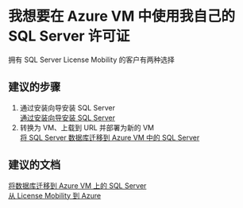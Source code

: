 <properties
    pageTitle="I want to use my own SQL Server license in Azure VM"
    description="我想要在 Azure VM 中使用我自己的 SQL Server 许可证"
    service="microsoft.compute"
    resource="virtualmachines"
    authors="michco"
    displayOrder="28"
    selfHelpType="resource"
    supportTopicIds=""
    resourceTags="WindowsSQL"
    productPesIds="14749"
    cloudEnvironments="public"
/>
    

# 我想要在 Azure VM 中使用我自己的 SQL Server 许可证
拥有 SQL Server License Mobility 的客户有两种选择

## **建议的步骤**
1. 通过安装向导安装 SQL Server<br>
[通过安装向导安装 SQL Server](https://msdn.microsoft.com/library/ms143219(v=sql.120).aspx)
2. 转换为 VM、上载到 URL 并部署为新的 VM<br>
[将 SQL Server 数据库迁移到 Azure VM 中的 SQL Server](https://docs.azure.cn/zh-cn/virtual-machines/windows/sql/virtual-machines-windows-migrate-sql)

## **建议的文档**
[将数据库迁移到 Azure VM 上的 SQL Server](https://docs.azure.cn/zh-cn/virtual-machines/windows/sql/virtual-machines-windows-migrate-sql)<br>
[从 License Mobility 到 Azure](https://www.azure.cn/zh-cn/pricing/license-mobility/)


<!--HONumber=Aug16_HO2-->


